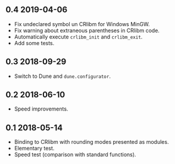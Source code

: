 0.4 2019-04-06
--------------

- Fix undeclared symbol un CRlibm for Windows MinGW.
- Fix warning about extraneous parentheses in CRlibm code.
- Automatically execute `crlibm_init` and `crlibm_exit`.
- Add some tests.

0.3 2018-09-29
--------------

- Switch to Dune and `dune.configurator`.

0.2 2018-06-10
--------------

- Speed improvements.

0.1 2018-05-14
--------------

- Binding to CRlibm with rounding modes presented as modules.
- Elementary test.
- Speed test (comparison with standard functions).
